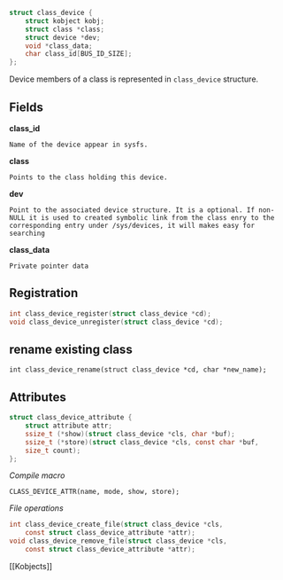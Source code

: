 ```c
struct class_device {
	struct kobject kobj;
	struct class *class;
	struct device *dev;
	void *class_data;
	char class_id[BUS_ID_SIZE];
};
```

Device members of a class is represented in `class_device` structure.

## Fields

**class_id**

	Name of the device appear in sysfs.

**class**

	Points to the class holding this device.

**dev**

	Point to the associated device structure. It is a optional. If non-NULL it is used to created symbolic link from the class enry to the corresponding entry under /sys/devices, it will makes easy for searching

**class_data**

	Private pointer data


## Registration

```c
int class_device_register(struct class_device *cd);
void class_device_unregister(struct class_device *cd);
```

## rename existing class  

`int class_device_rename(struct class_device *cd, char *new_name);`

## Attributes

```c
struct class_device_attribute {
	struct attribute attr;
	ssize_t (*show)(struct class_device *cls, char *buf);
	ssize_t (*store)(struct class_device *cls, const char *buf,
	size_t count);
};
```

*Compile macro*

`CLASS_DEVICE_ATTR(name, mode, show, store);`

*File operations*

```c
int class_device_create_file(struct class_device *cls,
	const struct class_device_attribute *attr);
void class_device_remove_file(struct class_device *cls,
	const struct class_device_attribute *attr);
```

[[Kobjects]]